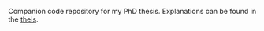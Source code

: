 Companion code repository for my PhD thesis.
Explanations can be found in the [theis](https://github.com/lzlarryli/phd_thesis/blob/master/thesis/thesis.pdf).
